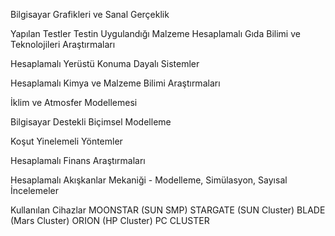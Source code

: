 Bilgisayar Grafikleri ve Sanal Gerçeklik

Yapılan Testler
Testin Uygulandığı Malzeme
Hesaplamalı Gıda Bilimi ve Teknolojileri Araştırmaları 

Hesaplamalı Yerüstü Konuma Dayalı Sistemler 

Hesaplamalı Kimya ve Malzeme Bilimi Araştırmaları 

İklim ve Atmosfer Modellemesi 

Bilgisayar Destekli Biçimsel Modelleme 

Koşut Yinelemeli Yöntemler 

Hesaplamalı Finans Araştırmaları 

Hesaplamalı Akışkanlar Mekaniği - Modelleme, Simülasyon, Sayısal İncelemeler 



Kullanılan Cihazlar
MOONSTAR (SUN SMP) 
STARGATE (SUN Cluster) 
BLADE (Mars Cluster) 
ORION (HP Cluster) 
PC CLUSTER 

